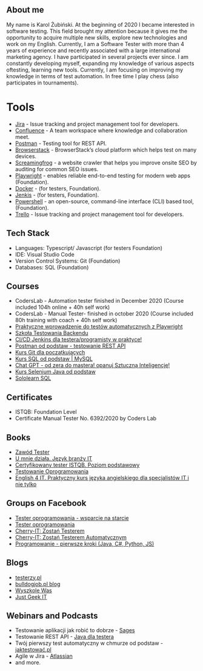 



## About me

My name is Karol Żubiński.
At the beginning of 2020 I became interested in software testing. This field brought my attention because it gives me the opportunity to acquire multiple new skills, explore new technologies and work on my English. 
Currently, 
I am a Software Tester with more than 4 years of experience and recently associated with a large international marketing agency. 
I have participated in several projects ever since. I am constantly developing myself, expanding my knowledge of various aspects oftesting, learning new tools. 
Currently, I am focusing on improving my knowledge in terms of test automation. 
In free time I play chess (also participates in tournaments).


# Tools
 
  - [Jira](https://www.atlassian.com/software/jira) - Issue tracking and project management tool for developers.
  - [Confluence](https://www.atlassian.com/software/confluence) - A team workspace where knowledge and collaboration meet.
  - [Postman](https://www.postman.com/) - Testing tool for REST API.
  - [Browserstack](https://www.browserstack.com/) - BrowserStack’s cloud platform which helps test on many devices.
  - [Screamingfrog](https://www.screamingfrog.co.uk/seo-spider/) - a website crawler that helps you improve onsite SEO by auditing for common SEO issues.
  - [Playwright](https://playwright.dev/) - enables reliable end-to-end testing for modern web apps (Foundation).
  - [Docker](https://www.docker.com/) - (for testers, Foundation).
  - [Jenkis](https://www.jenkins.io/) - (for testers, Foundation).
  - [Powershell](https://github.com/PowerShell/PowerShell) - an open-source, command-line interface (CLI) based tool, (Foundation).
  - [Trello](https://trello.com/) - Issue tracking and project management tool for developers.


## Tech Stack


* Languages: Typescript/ Javascript (for testers Foundation)
* IDE: Visual Studio Code
* Version Control Systems: Git (Foundation)
* Databases: SQL (Foundation)

## Courses 

* CodersLab - Automation tester  finished  in December 2020 (Course included 104h online + 40h self work)
* CodersLab - Manual Tester- finished in october 2020 (Course included 80h training with coach + 40h self work)
* [Praktyczne wprowadzenie do testów automatycznych z Playwright](https://jaktestowac.pl/course/playwright-wprowadzenie/)
* [Szkoła Testowania Backendu](https://akademiaqa.pl/backend/)
* [CI/CD Jenkins dla testera/programisty w praktyce!](https://www.udemy.com/course/ci-cd-jenkins/)
* [Postman od podstaw - testowanie REST API](https://www.udemy.com/course/postman-od-podstaw-testowanie-rest-api/)
* [Kurs Git dla początkujących](https://www.udemy.com/course/kurs-gita/)
* [Kurs SQL od podstaw | MySQL](https://www.udemy.com/course/kurs-sql-od-podstaw/)
* [Chat GPT - od zera do mastera! opanuj Sztuczną Inteligencję!](https://www.udemy.com/course/chat-gpt-kurs/)
* [Kurs Selenium Java od podstaw](https://www.udemy.com/course/kurs-selenium-java/)
* [Sololearn SQL](https://www.sololearn.com/home)

## Certificates

* ISTQB: Foundation Level 
* Certificate Manual Tester No. 6392/2020 by Coders Lab




## Books

* [Zawód Tester](https://ksiegarnia.pwn.pl/Zawod-tester.-Od-decyzji-do-zdobycia-doswiadczenia,743423772,p.html)
* [U mnie działa. Język branży IT](https://helion.pl/ksiazki/u-mnie-dziala-jezyk-branzy-it-pawel-baszuro,umnied.htm#format/d)
* [Certyfikowany tester ISTQB. Poziom podstawowy](https://helion.pl/ksiazki/certyfikowany-tester-istqb-poziom-podstawowy-adam-roman-lucjan-stapp,ctispp.htm#format/d)
* [Testowanie Oprogramowania](https://helion.pl/ksiazki/testowanie-oprogramowania-podrecznik-dla-poczatkujacych-rafal-pawlak,szteop.htm#format/d)
* [English 4 IT. Praktyczny kurs języka angielskiego dla specjalistów IT i nie tylko](https://helion.pl/ksiazki/english-4-it-praktyczny-kurs-jezyka-angielskiego-dla-specjalistow-it-i-nie-tylko-beata-blaszczyk,anginf.htm#format/d)



## Groups on Facebook
 
* [Tester oprogramowania - wsparcie na starcie](https://www.facebook.com/groups/testeroprogramowania/?ref=group_header)
* [Tester oprogramowania](https://www.facebook.com/groups/141683635854223)
* [Cherry-IT: Zostań Testerem](https://www.facebook.com/groups/2133784529983322)
* [Cherry-IT: Zostań Testerem Automatycznym](https://www.facebook.com/groups/195487914423878)
* [Programowanie - pierwsze kroki (Java, C#, Python, JS)](https://www.facebook.com/groups/485381788583271)




## Blogs 

* [testerzy.pl](http://testerzy.pl)
* [bulldogjob.pl blog](https://bulldogjob.pl/blog)
* [Wyszkole Was](https://www.wyszkolewas.com.pl/)
* [Just Geek IT](https://geek.justjoin.it/)



## Webinars and Podcasts

* Testowanie aplikacji jak robić to dobrze - [Sages](https://www.sages.pl/)
* Testowanie REST API - [Java dla testera](https://javadlatestera.pl/)
* Twój pierwszy test automatyczny w chmurze od podstaw - [jaktestować.pl]( https://jaktestowac.pl/)
* Agile w Jira - [Atlassian](https://ttpsc.com/pl/atlassian/)
* and more.









      
